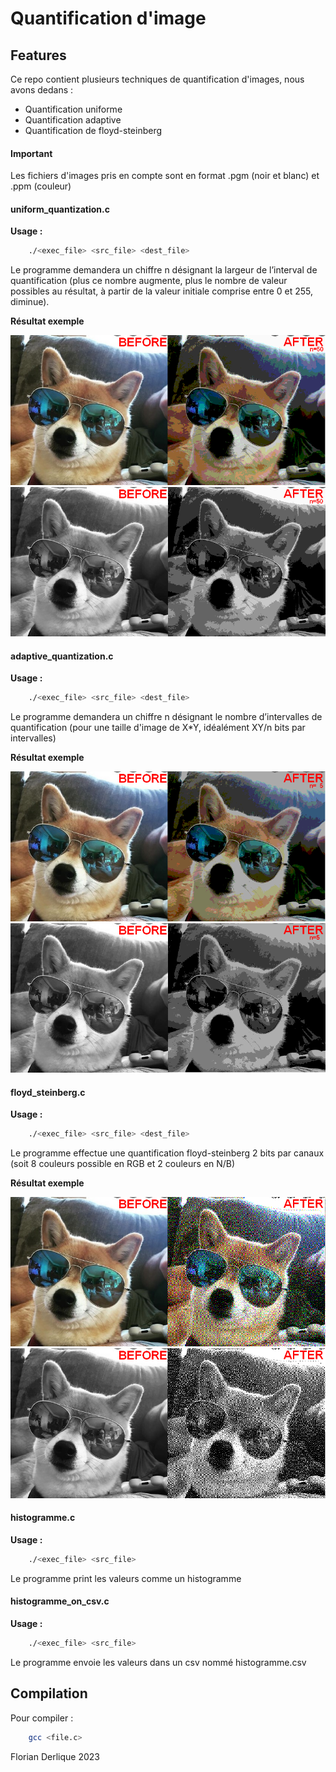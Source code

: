 # Quantification d'image

## Features

Ce repo contient plusieurs techniques de quantification d'images, nous avons dedans : 

- Quantification uniforme
- Quantification adaptive
- Quantification de floyd-steinberg

#### Important

Les fichiers d'images pris en compte sont en format .pgm (noir et blanc) et .ppm (couleur)
 
#### uniform_quantization.c 

__Usage :__ 
```sh
    ./<exec_file> <src_file> <dest_file>
```
Le programme demandera un chiffre n désignant la largeur de l’interval de quantification (plus ce nombre augmente, plus le nombre de valeur possibles au résultat, à partir de la valeur initiale comprise entre 0 et 255, diminue).

**Résultat exemple**

![uniform_quantization](/images_git/uniform_quantization.png)
![uniform_quantization](/images_git/nb_uniform_quantization.png)

#### adaptive_quantization.c 

__Usage :__ 
```sh
    ./<exec_file> <src_file> <dest_file>
```
Le programme demandera un chiffre n désignant le nombre d’intervalles de quantification (pour une taille d'image de X*Y, idéalément XY/n bits par intervalles)

**Résultat exemple**

![adaptive_quantization](/images_git/adaptive_quantization.png)
![adaptive_quantization](/images_git/nb_adaptive_quantization.png)

#### floyd_steinberg.c 

__Usage :__ 
```sh
    ./<exec_file> <src_file> <dest_file>
```
Le programme effectue une quantification floyd-steinberg 2 bits par canaux (soit 8 couleurs possible en RGB et 2 couleurs en N/B)

**Résultat exemple**

![floyd_steinberg_quantization](/images_git/floyd_steinberg.png)
![floyd_steinberg_quantization](/images_git/nb_floyd_steinberg.png)

#### histogramme.c

__Usage :__ 
```sh
    ./<exec_file> <src_file>
```
Le programme print les valeurs comme un histogramme

#### histogramme_on_csv.c

__Usage :__ 
```sh
    ./<exec_file> <src_file>
```
Le programme envoie les valeurs dans un csv nommé histogramme.csv

## Compilation

Pour compiler : 
```sh
    gcc <file.c> 
```

Florian Derlique 2023
